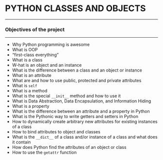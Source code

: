 # PYTHON CLASSES AND OBJECTS
----------------------------

### Objectives of the project
-----------------------------

- Why Python programming is awesome
- What is OOP
- “first-class everything”
- What is a class
- W-hat is an object and an instance
- What is the difference between a class and an object or instance
- What is an attribute
- What are and how to use public, protected and private attributes
- What is ```self```
- What is a method
- What is the special ```__init__``` method and how to use it
- What is Data Abstraction, Data Encapsulation, and Information Hiding
- What is a property
- What is the difference between an attribute and a property in Python
- What is the Pythonic way to write getters and setters in Python
- How to dynamically create arbitrary new attributes for existing instances of a class
- How to bind attributes to object and classes
- What is the ```__dict__``` of a class and/or instance of a class and what does it contain
- How does Python find the attributes of an object or class
- How to use the ```getattr``` function
